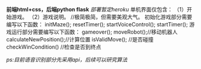 **前端html+css，后端python flask**
*部署暂定heroku*
单机界面仅包含：
（1）开始游戏。
（2）游戏说明。
//极简极简，但需要美观大气。
初始化游戏部分需要编写以下函数：
  initMaze();
  resetTimer();
  startVoiceControl();
  startTimer();
游戏运行部分需要编写以下函数：
  gameover();
  moveRobot();//移动机器人
  calculateNewPosition();//计算位置
  isValidMove(); //是否碰撞
  checkWinCondition() //检查是否到终点

*ps:目前语音识别部分先采用api，后续可以研究算法*